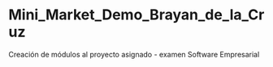 # Mini_Market_Demo_Brayan_de_la_Cruz
Creación de módulos al proyecto asignado - examen Software Empresarial
